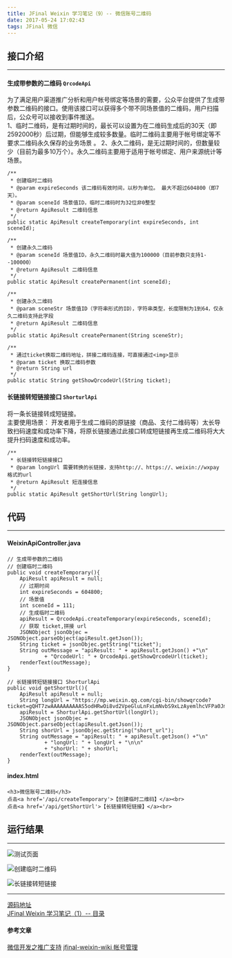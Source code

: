 ```yaml
---
title: JFinal Weixin 学习笔记（9）-- 微信账号二维码
date: 2017-05-24 17:02:43
tags: JFinal 微信
---
```


## 接口介绍  
----
#### 生成带参数的二维码 `QrcodeApi`  
为了满足用户渠道推广分析和用户帐号绑定等场景的需要，公众平台提供了生成带参数二维码的接口。使用该接口可以获得多个带不同场景值的二维码，用户扫描后，公众号可以接收到事件推送。    
1、临时二维码，是有过期时间的，最长可以设置为在二维码生成后的30天（即2592000秒）后过期，但能够生成较多数量。临时二维码主要用于帐号绑定等不要求二维码永久保存的业务场景  。
2、永久二维码，是无过期时间的，但数量较少（目前为最多10万个）。永久二维码主要用于适用于帐号绑定、用户来源统计等场景。  
  
```
/**
 * 创建临时二维码
 * @param expireSeconds 该二维码有效时间，以秒为单位。 最大不超过604800（即7天）。
 * @param sceneId 场景值ID，临时二维码时为32位非0整型
 * @return ApiResult 二维码信息
 */
public static ApiResult createTemporary(int expireSeconds, int sceneId);

/**
 * 创建永久二维码
 * @param sceneId 场景值ID，永久二维码时最大值为100000（目前参数只支持1--100000）
 * @return ApiResult 二维码信息
 */
public static ApiResult createPermanent(int sceneId);

/**
 * 创建永久二维码
 * @param sceneStr 场景值ID（字符串形式的ID），字符串类型，长度限制为1到64，仅永久二维码支持此字段
 * @return ApiResult 二维码信息
 */
public static ApiResult createPermanent(String sceneStr);

/**
 * 通过ticket换取二维码地址，拼接二维码连接，可直接通过<img>显示
 * @param ticket 换取二维码参数
 * @return String url
 */
public static String getShowQrcodeUrl(String ticket);
```
  
#### 长链接转短链接接口 `ShorturlApi`  
将一条长链接转成短链接。  
主要使用场景： 开发者用于生成二维码的原链接（商品、支付二维码等）太长导致扫码速度和成功率下降，将原长链接通过此接口转成短链接再生成二维码将大大提升扫码速度和成功率。
  
```
/**
 * 长链接转短链接接口
 * @param longUrl 需要转换的长链接，支持http://、https://、weixin://wxpay 格式的url
 * @return ApiResult 短连接信息
 */
public static ApiResult getShortUrl(String longUrl);
```
  
## 代码  
----
#### WeixinApiController.java  
  
	// 生成带参数的二维码
	// 创建临时二维码
	public void createTemporary(){
		ApiResult apiResult = null;
		// 过期时间
		int expireSeconds = 604800;
		// 场景值
		int sceneId = 111;
		// 生成临时二维码
		apiResult = QrcodeApi.createTemporary(expireSeconds, sceneId);
		// 获取 ticket,拼接 url 
        JSONObject jsonObjec = JSONObject.parseObject(apiResult.getJson());
        String ticket = jsonObjec.getString("ticket");
        String outMessage = "apiResult: " + apiResult.getJson() +"\n"
        		+ "QrcodeUrl: " + QrcodeApi.getShowQrcodeUrl(ticket);
        renderText(outMessage);
	}
	
	// 长链接转短链接接口 ShorturlApi
	public void getShortUrl(){
		ApiResult apiResult = null;
		String longUrl = "https://mp.weixin.qq.com/cgi-bin/showqrcode?ticket=gQHT7zwAAAAAAAAAAS5odHRwOi8vd2VpeGluLnFxLmNvbS9xLzAyemlhcVFPa0JmUWoxM01GRk5wMW0AAgRw7x9ZAwSAOgkA";
        apiResult = ShorturlApi.getShortUrl(longUrl);
        JSONObject jsonObjec = JSONObject.parseObject(apiResult.getJson());
        String shorUrl = jsonObjec.getString("short_url");
		String outMessage = "apiResult: " + apiResult.getJson() +"\n"
				+ "longUrl: " + longUrl + "\n\n"
        		+ "shorUrl: " + shorUrl;
        renderText(outMessage);
	}


#### index.html  

	<h3>微信账号二维码</h3>
	点击<a href='/api/createTemporary'>【创建临时二维码】</a><br>
	点击<a href='/api/getShortUrl'>【长链接转短链接】</a><br>
  
## 运行结果
----

![测试页面](http://upload-images.jianshu.io/upload_images/5343805-9f40e18fe79d47a5.png?imageMogr2/auto-orient/strip%7CimageView2/2/w/1240)  

![创建临时二维码](http://upload-images.jianshu.io/upload_images/5343805-9d519c902e908093.png?imageMogr2/auto-orient/strip%7CimageView2/2/w/1240)

![长链接转短链接](http://upload-images.jianshu.io/upload_images/5343805-7a07dbca0607d4d1.png?imageMogr2/auto-orient/strip%7CimageView2/2/w/1240)  

----
[源码地址](http://git.oschina.net/NanCarp/jfinal-weixin-nancarp)  
[JFinal Weixin 学习笔记（1）-- 目录](http://www.jianshu.com/p/0ea20e77cf29)  

#### 参考文章
[微信开发之推广支持](http://blog.csdn.net/zyw_java/article/details/54024672)
[jfinal-weixin-wiki 帐号管理](http://git.oschina.net/jfinal/jfinal-weixin/wikis/%E5%B8%90%E5%8F%B7%E7%AE%A1%E7%90%86#长链接转短链接接口shorturlapi)